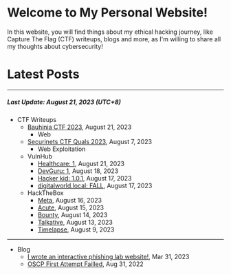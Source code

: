 # Welcome to My Personal Website!

In this website, you will find things about my ethical hacking journey, like Capture The Flag (CTF) writeups, blogs and more, as I'm willing to share all my thoughts about cybersecurity!

# Latest Posts

* * *
##### Last Update: August 21, 2023 (UTC+8)

- CTF Writeups
    - [Bauhinia CTF 2023](https://siunam321.github.io/ctf/Bauhinia-CTF-2023/), August 21, 2023
        - Web
    - [Securinets CTF Quals 2023](https://siunam321.github.io/ctf/Securinets-CTF-Quals-2023/), August 7, 2023
        - Web Exploitation
    - VulnHub
        - [Healthcare: 1](https://siunam321.github.io/ctf/vulnhub/Healthcare:1), August 21, 2023
        - [DevGuru: 1](https://siunam321.github.io/ctf/vulnhub/DevGuru:1), August 18, 2023
        - [Hacker kid: 1.0.1](https://siunam321.github.io/ctf/vulnhub/Hacker-kid:1.0.1), August 17, 2023
        - [digitalworld.local: FALL](https://siunam321.github.io/ctf/vulnhub/digitalworld.local:FALL), August 17, 2023
    - HackTheBox
        - [Meta](https://siunam321.github.io/ctf/hackthebox/Meta), August 16, 2023
        - [Acute](https://siunam321.github.io/ctf/hackthebox/Acute), August 15, 2023
        - [Bounty](https://siunam321.github.io/ctf/hackthebox/Bounty), August 14, 2023
        - [Talkative](https://siunam321.github.io/ctf/hackthebox/Talkative), August 13, 2023
        - [Timelapse](https://siunam321.github.io/ctf/hackthebox/Timelapse), August 9, 2023

* * *
- Blog
    - [I wrote an interactive phishing lab website!](https://siunam321.github.io/blog/2023-03-31-I-wrote-an-interactive-phishing-lab-website), Mar 31, 2023
    - [OSCP First Attempt Failled](https://siunam321.github.io/blog/2022-08-31-OSCP-First-Attempt-Failled), Aug 31, 2022